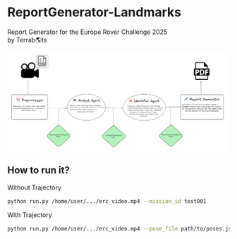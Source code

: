 # ReportGenerator-Landmarks
Report Generator for the Europe Rover Challenge 2025 \
by Terrab🌎ts

![alt text](assets/flow.png)

## How to run it?

Without Trajectory
```bash
python run.py /home/user/.../erc_video.mp4 --mission_id test001
```

With Trajectory
```bash
python run.py /home/user/.../erc_video.mp4 --pose_file path/to/poses.json --mission_id test002
```
